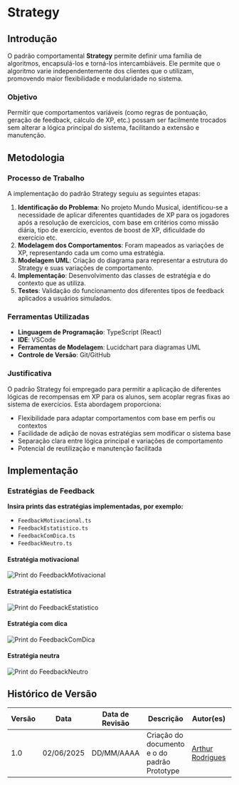 # Strategy

## Introdução

O padrão comportamental **Strategy** permite definir uma família de algoritmos, encapsulá-los e torná-los intercambiáveis. Ele permite que o algoritmo varie independentemente dos clientes que o utilizam, promovendo maior flexibilidade e modularidade no sistema.

### Objetivo

Permitir que comportamentos variáveis (como regras de pontuação, geração de feedback, cálculo de XP, etc.) possam ser facilmente trocados sem alterar a lógica principal do sistema, facilitando a extensão e manutenção.


## Metodologia

### Processo de Trabalho

A implementação do padrão Strategy seguiu as seguintes etapas:

1. **Identificação do Problema**: No projeto Mundo Musical, identificou-se a necessidade de aplicar diferentes quantidades de XP para os jogadores após a resolução de exercícios, com base em critérios como missão diária, tipo de exercício, eventos de boost de XP, dificuldade do exercício etc.
2. **Modelagem dos Comportamentos**: Foram mapeados as variações de XP, representando cada um como uma estratégia.
3. **Modelagem UML**: Criação do diagrama para representar a estrutura do Strategy e suas variações de comportamento.
4. **Implementação**: Desenvolvimento das classes de estratégia e do contexto que as utiliza.
5. **Testes**: Validação do funcionamento dos diferentes tipos de feedback aplicados a usuários simulados.

### Ferramentas Utilizadas

- **Linguagem de Programação**: TypeScript (React)
- **IDE**: VSCode
- **Ferramentas de Modelagem**: Lucidchart para diagramas UML
- **Controle de Versão**: Git/GitHub

### Justificativa

O padrão Strategy foi empregado para permitir a aplicação de diferentes lógicas de recompensas em XP para os alunos, sem acoplar regras fixas ao sistema de exercícios. Esta abordagem proporciona:

- Flexibilidade para adaptar comportamentos com base em perfis ou contextos
- Facilidade de adição de novas estratégias sem modificar o sistema base
- Separação clara entre lógica principal e variações de comportamento
- Potencial de reutilização e manutenção facilitada

## Implementação

### Estratégias de Feedback

**Insira prints das estratégias implementadas, por exemplo:**

- `FeedbackMotivacional.ts`
- `FeedbackEstatistico.ts`
- `FeedbackComDica.ts`
- `FeedbackNeutro.ts`


#### Estratégia motivacional

![Print do FeedbackMotivacional](../../../assets/print-feedback-motivacional.png)

#### Estratégia estatística

![Print do FeedbackEstatistico](../../../assets/print-feedback-estatistico.png)

#### Estratégia com dica

![Print do FeedbackComDica](../../../assets/print-feedback-com-dica.png)

#### Estratégia neutra

![Print do FeedbackNeutro](../../../assets/print-feedback-neutro.png)

## Histórico de Versão

| Versão | Data       | Data de Revisão          | Descrição            | Autor(es)                       | Revisor(es)                       | Detalhes da revisão        |
| ------ | ---------- | ------------------------ | -------------------- | ------------------------------- | --------------------------------- | -------------------------- |
| 1.0    | 02/06/2025 | DD/MM/AAAA  | Criação do documento e o do padrão Prototype| [Arthur Rodrigues](https://github.com/arthurrsousa) | [Amanda Abreu](https://github.com/Amandaaaaabreu) | Revisão ortográfica |